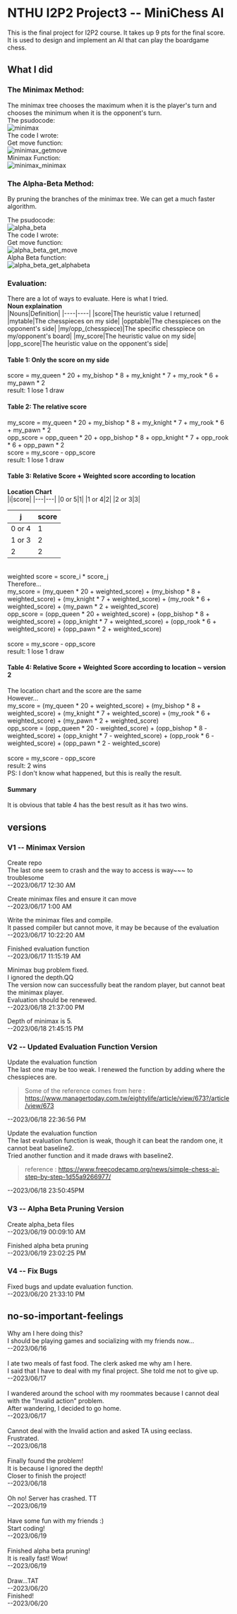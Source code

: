 # NTHU I2P2 Project3 -- MiniChess AI

This is the final project for I2P2 course. It takes up 9 pts for the final score. <br />
It is used to design and implement an AI that can play the boardgame chess.

## What I did

### The Minimax Method: <br />
The minimax tree chooses the maximum when it is the player's turn and chooses the minimum when it is the opponent's turn. <br />
The psudocode: <br />
![minimax](https://github.com/daisyliu0225/I2P_pj3_new/assets/50540881/947ae5cc-f9c9-4bdf-b088-89f8abea0155)
<br />
The code I wrote: <br />
Get move function: <br />
![minimax_getmove](https://github.com/daisyliu0225/I2P_pj3_new/assets/50540881/a6614fbd-e5cb-440b-9cfc-97a4ccac1d29)
<br />
Minimax Function: <br />
![minimax_minimax](https://github.com/daisyliu0225/I2P_pj3_new/assets/50540881/c284c831-df39-4734-bda3-5cf4efda567e)
<br />

### The Alpha-Beta Method: <br />
By pruning the branches of the minimax tree. We can get a much faster algorithm. <br />

The psudocode: <br />
![alpha_beta](https://github.com/daisyliu0225/I2P_pj3_new/assets/50540881/fa11f974-220a-44ef-950e-4ccc60e3a93d)
<br />
The code I wrote: <br />
Get move function: <br />
![alpha_beta_get_move](https://github.com/daisyliu0225/I2P_pj3_new/assets/50540881/bb259841-15bd-49c6-ad9a-8c0a26e85801)
<br />
Alpha Beta function: <br />
![alpha_beta_get_alphabeta](https://github.com/daisyliu0225/I2P_pj3_new/assets/50540881/9190f68f-5091-4ae4-8af0-58c657424d69)
<br />

### Evaluation: <br />
There are a lot of ways to evaluate. Here is what I tried. <br />
**Noun explaination** <br />
|Nouns|Definition|
|----|----|
|score|The heuristic value I returned|
|mytable|The chesspieces on my side|
|opptable|The chesspieces on the opponent's side|
|my/opp_(chesspiece)|The specific chesspiece on my/opponent's board|
|my_score|The heuristic value on my side|
|opp_score|The heuristic value on the opponent's side|

#### Table 1: Only the score on my side <br />
score = my_queen * 20 + my_bishop * 8 + my_knight * 7 + my_rook * 6 + my_pawn * 2 <br />
result: 1 lose 1 draw <br />

#### Table 2: The relative score <br />
my_score = my_queen * 20 + my_bishop * 8 + my_knight * 7 + my_rook * 6 + my_pawn * 2 <br />
opp_score = opp_queen * 20 + opp_bishop * 8 + opp_knight * 7 + opp_rook * 6 + opp_pawn * 2 <br />
score = my_score - opp_score <br />
result: 1 lose 1 draw <br />

#### Table 3: Relative Score + Weighted score according to location <br />
**Location Chart** <br />
|i|score|
|---|---|
|0 or 5|1|
|1 or 4|2|
|2 or 3|3|

|j|score|
|---|---|
|0 or 4|1|
|1 or 3|2|
|2|2|
<br />
weighted score = score_i * score_j
<br />
Therefore... <br />
my_score = (my_queen * 20 + weighted_score) + (my_bishop * 8 + weighted_score) + (my_knight * 7 + weighted_score) + (my_rook * 6 + weighted_score) + (my_pawn * 2 + weighted_score) <br />
opp_score = (opp_queen * 20 + weighted_score) + (opp_bishop * 8 + weighted_score) + (opp_knight * 7 + weighted_score) + (opp_rook * 6 + weighted_score) + (opp_pawn * 2 + weighted_score) <br />
<br />
score = my_score - opp_score <br />
result: 1 lose 1 draw

#### Table 4: Relative Score + Weighted Score according to location ~ version 2
The location chart and the score are the same <br />
However... <br />
my_score = (my_queen * 20 + weighted_score) + (my_bishop * 8 + weighted_score) + (my_knight * 7 + weighted_score) + (my_rook * 6 + weighted_score) + (my_pawn * 2 + weighted_score) <br />
opp_score = (opp_queen * 20 - weighted_score) + (opp_bishop * 8 - weighted_score) + (opp_knight * 7 - weighted_score) + (opp_rook * 6 - weighted_score) + (opp_pawn * 2 - weighted_score) <br />
<br />
score = my_score - opp_score <br />
result: 2 wins <br />
PS: I don't know what happened, but this is really the result. <br />

#### Summary 
It is obvious that table 4 has the best result as it has two wins. <br />

## versions


### V1 -- Minimax Version
Create repo <br />
The last one seem to crash and the way to access is way~~~ to troublesome <br />
--2023/06/17 12:30 AM <br />

Create minimax files and ensure it can move <br />
--2023/06/17 1:00 AM <br />

Write the minimax files and compile. <br />
It passed compiler but cannot move, it may be because of the evaluation <br />
--2023/06/17 10:22:20 AM <br />

Finished evaluation function <br />
--2023/06/17 11:15:19 AM <br />

Minimax bug problem fixed. <br />
I ignored the depth.QQ <br />
The version now can successfully beat the random player, but cannot beat the minimax player. <br />
Evaluation should be renewed. <br />
--2023/06/18 21:37:00 PM <br />

Depth of minimax is 5. <br />
--2023/06/18 21:45:15 PM <br />

### V2 -- Updated Evaluation Function Version
Update the evaluation function <br />
The last one may be too weak. I renewed the function by adding where the chesspieces are.
> Some of the reference comes from here : https://www.managertoday.com.tw/eightylife/article/view/673?/article/view/673

--2023/06/18 22:36:56 PM <br />

Update the evaluation function <br />
The last evaluation function is weak, though it can beat the random one, it cannot beat baseline2. <br />
Tried another function and it made draws with baseline2.<br />
> reference : https://www.freecodecamp.org/news/simple-chess-ai-step-by-step-1d55a9266977/

--2023/06/18 23:50:45PM <br />

### V3 -- Alpha Beta Pruning Version
Create alpha_beta files <br />
--2023/06/19 00:09:10 AM <br />

Finished alpha beta pruning <br />
--2023/06/19 23:02:25 PM <br />

### V4 -- Fix Bugs
Fixed bugs and update evaluation function. <br />
--2023/06/20 21:33:10 PM <br />

## no-so-important-feelings

Why am I here doing this? <br />
I should be playing games and socializing with my friends now... <br />
--2023/06/16 <br />
<br />
I ate two meals of fast food. The clerk asked me why am I here. <br />
I said that I have to deal with my final project. She told me not to give up. <br />
--2023/06/17 <br />
<br />
I wandered around the school with my roommates because I cannot deal with the "Invalid action" problem. <br />
After wandering, I decided to go home. <br />
--2023/06/17 <br />
<br />
Cannot deal with the Invalid action and asked TA using eeclass. <br />
Frustrated. <br />
--2023/06/18 <br />
<br />
Finally found the problem!<br />
It is because I ignored the depth!<br />
Closer to finish the project!<br />
--2023/06/18 <br />
<br />
Oh no! Server has crashed. TT <br />
--2023/06/19 <br />
<br />
Have some fun with my friends :) <br />
Start coding! <br />
--2023/06/19 <br />
<br />
Finished alpha beta pruning! <br />
It is really fast! Wow! <br />
--2023/06/19 <br />
<br />
Draw...TAT <br />
--2023/06/20 <br />
Finished! <br />
--2023/06/20 <br />
